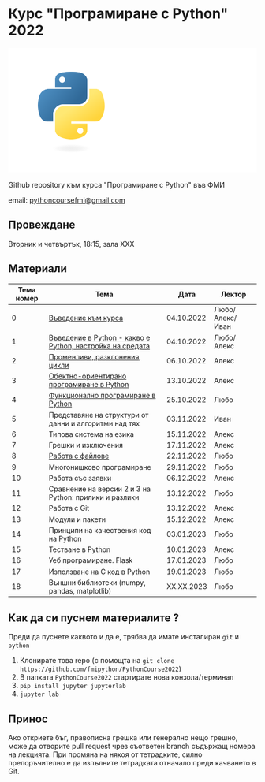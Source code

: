 # Курс "Програмиране с Python" 2022

![Logo](https://raw.githubusercontent.com/fmipython/PythonCourse2022/main/misc/logo.png)

Github repository към курса "Програмиране с Python" във ФМИ

email: pythoncoursefmi@gmail.com

## Провеждане
Вторник и четвъртък, 18:15, зала XXX

## Материали

| Тема номер | Тема                                                      | Дата       | Лектор     |
| ---------- | --------------------------------------------------------- | ---------- | ---------- |
| 0 | [Въведение към курса](https://github.com/fmipython/PythonCourse2022/blob/main/00%20-%20%D0%9F%D1%80%D0%BE%D0%B3%D1%80%D0%B0%D0%BC%D0%B8%D1%80%D0%B0%D0%BD%D0%B5%20%D1%81%20Python.pdf) | 04.10.2022 | Любо/Алекс/Иван |
| 1          | [Въведение в Python - какво е Python, настройка на средата](https://github.com/fmipython/PythonCourse2022/blob/main/01%20-%20%D0%92%D1%8A%D0%B2%D0%B5%D0%B4%D0%B5%D0%BD%D0%B8%D0%B5%20%D0%B2%20Python.pdf) | 04.10.2022 | Любо/Алекс |
| 2          | [Променливи, разклонения, цикли](https://github.com/fmipython/PythonCourse2022/tree/main/02%20-%20Variables%2C%20types%2C%20control%20flow) | 06.10.2022 | Алекс |
| 3          | [Обектно-ориентирано програмиране в Python](https://github.com/fmipython/PythonCourse2022/tree/main/03%20-%20OOP)                           | 13.10.2022 | Алекс |
| 4          | [Функционално програмиране в Python](https://github.com/fmipython/PythonCourse2022/tree/main/04%20-%20Functional%20Programming)             | 25.10.2022 | Любо  |
| 5          | Представяне на структури от данни и алгоритми над тях     | 03.11.2022 | Иван       |
| 6          | Типова система на езика                                   | 15.11.2022 | Алекс      |
| 7          | Грешки и изключения                                       | 17.11.2022 | Алекс      |
| 8          | [Работа с файлове](https://github.com/fmipython/PythonCourse2022/tree/main/08%20-%20Files) | 22.11.2022 | Любо       |
| 9          | Многонишково програмиране                                 | 29.11.2022 | Любо       |
| 10         | Работа със заявки                                         | 06.12.2022 | Алекс      |
| 11         | Сравнение на версии 2 и 3 на Python: прилики и разлики    | 13.12.2022 | Любо       |
| 12         | Работа с Git                                              | 13.12.2022 | Алекс      |
| 13         | Модули и пакети                                           | 15.12.2022 | Алекс      |
| 14         | Принципи на качествения код на Python                     | 03.01.2023 | Любо       |
| 15         | Тестване в Python                                         | 10.01.2023 | Алекс      |
| 16         | Уеб програмиране. Flask                                   | 17.01.2023 | Любо       |
| 17         | Използване на C код в Python                              | 19.01.2023 | Любо       |
| 18         | Външни библиотеки (numpy, pandas, matplotlib)             | XX.XX.2023 | Любо       |

## Как да си пуснем материалите ?

Преди да пуснете каквото и да е, трябва да имате инсталиран `git` и `python`

1. Клонирате това repo (с помощта на `git clone https://github.com/fmipython/PythonCourse2022`)
2. В папката `PythonCourse2022` стартирате нова конзола/терминал
3. `pip install jupyter jupyterlab`
4. `jupyter lab`

## Принос

Ако откриете бъг, правописна грешка или генерално нещо грешно, може да отворите pull request чрез съответен branch съдържащ номера на лекцията. При промяна на някоя от тетрадките, силно препоръчително е да изпълните тетрадката отначало преди качването в Git.
